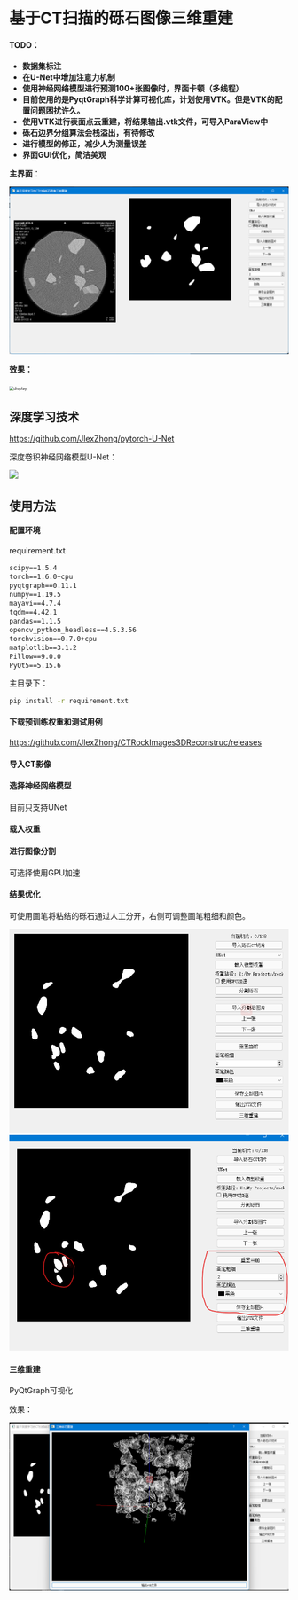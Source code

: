 # 基于CT扫描的砾石图像三维重建

#### TODO：

- **数据集标注**
- **在U-Net中增加注意力机制**
- **使用神经网络模型进行预测100+张图像时，界面卡顿（多线程）**
- **目前使用的是PyqtGraph科学计算可视化库，计划使用VTK。但是VTK的配置问题困扰许久。**
- **使用VTK进行表面点云重建，将结果输出.vtk文件，可导入ParaView中**
- **砾石边界分组算法会栈溢出，有待修改**
- **进行模型的修正，减少人为测量误差**
- **界面GUI优化，简洁美观**



**主界面**：

<img src="README.assets/image-20220118171145158.png" alt="image-20220118171145158" style="zoom: 50%;" />

**效果：**

<img src="README.assets/display.gif" alt="display" style="zoom: 50%;" />

## 深度学习技术

https://github.com/JlexZhong/pytorch-U-Net

深度卷积神经网络模型U-Net：

![](https://img-blog.csdnimg.cn/img_convert/f9d4d74fb52dd145e95f56a8a04cf265.png)

## 使用方法

#### 配置环境

requirement.txt

```
scipy==1.5.4
torch==1.6.0+cpu
pyqtgraph==0.11.1
numpy==1.19.5
mayavi==4.7.4
tqdm==4.42.1
pandas==1.1.5
opencv_python_headless==4.5.3.56
torchvision==0.7.0+cpu
matplotlib==3.1.2
Pillow==9.0.0
PyQt5==5.15.6
```

主目录下：

```bash
pip install -r requirement.txt
```

#### 下载预训练权重和测试用例

https://github.com/JlexZhong/CTRockImages3DReconstruc/releases

#### 导入CT影像

#### 选择神经网络模型

目前只支持UNet

#### 载入权重

#### 进行图像分割

可选择使用GPU加速

#### 结果优化

可使用画笔将粘结的砾石通过人工分开，右侧可调整画笔粗细和颜色。

<img src="README.assets/image-20220118192928686.png" alt="image-20220118192928686" style="zoom:80%;" />

<img src="README.assets/image-20220118193013517.png" alt="image-20220118193013517" style="zoom:80%;" />

#### 三维重建

 PyQtGraph可视化

效果：

<img src="README.assets/image-20220118193517921.png" alt="image-20220118193517921" style="zoom: 50%;" />
